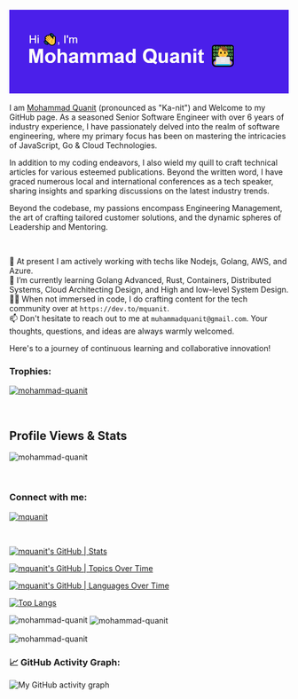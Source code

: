 ![banner](./header.png)


I am [Mohammad Quanit](https://www.nameslook.com/qanit/) (pronounced as "Ka-nit") and Welcome to my GitHub page. As a seasoned Senior Software Engineer with over 6 years of industry experience, I have passionately delved into the realm of software engineering, where my primary focus has been on mastering the intricacies of JavaScript, Go & Cloud Technologies. 

In addition to my coding endeavors, I also wield my quill to craft technical articles for various esteemed publications. Beyond the written word, I have graced numerous local and international conferences as a tech speaker, sharing insights and sparking discussions on the latest industry trends.

Beyond the codebase, my passions encompass Engineering Management, the art of crafting tailored customer solutions, and the dynamic spheres of Leadership and Mentoring.

<br />


🔭 At present I am actively working with techs like Nodejs, Golang, AWS, and Azure.  <br />
🌱 I’m currently learning Golang Advanced, Rust, Containers, Distributed Systems, Cloud Architecting Design, and High and low-level System Design. <br />
✍🏻 When not immersed in code, I do crafting content for the tech community over at `https://dev.to/mquanit`. <br />
📫 Don't hesitate to reach out to me at `muhammadquanit@gmail.com`. Your thoughts, questions, and ideas are always warmly welcomed. 
<br />

Here's to a journey of continuous learning and collaborative innovation!

### Trophies:
<p align="left"> <a href="https://github.com/ryo-ma/github-profile-trophy"><img src="https://github-profile-trophy.vercel.app/?username=mohammad-quanit" alt="mohammad-quanit" /></a> </p>

<br />

## Profile Views & Stats
<p align="left"> <img src="https://komarev.com/ghpvc/?username=mohammad-quanit&label=Profile%20views&color=0e75b6&style=flat" alt="mohammad-quanit" /> </p>

<br />

### Connect with me:
<p align="left"> <a href="https://twitter.com/mquanit" target="blank"><img src="https://img.shields.io/twitter/follow/mquanit?logo=twitter&style=for-the-badge" alt="mquanit" /></a> </p>

<br />


[![mquanit's GitHub | Stats](https://stats.quine.sh/mquanit/github?theme=dark)](https://quine.sh?utm_source=widgets&utm_campaign=mquanit)

[![mquanit's GitHub | Topics Over Time](https://stats.quine.sh/mquanit/topics-over-time?theme=dark)](https://quine.sh?utm_source=widgets&utm_campaign=mquanit)

[![mquanit's GitHub | Languages Over Time](https://stats.quine.sh/mquanit/languages-over-time?theme=dark)](https://quine.sh?utm_source=widgets&utm_campaign=mquanit)

[![Top Langs](https://github-readme-stats.vercel.app/api/top-langs/?username=Mohammad-Quanit&layout=compact&count_private=true&show_icons=true&theme=monokai&langs_count=4&hide_border=true&hide=html,php,dart,vue)](https://github.com/anuraghazra/github-readme-stats)


<p><img align="left" src="https://github-readme-stats.vercel.app/api/top-langs?username=mohammad-quanit&show_icons=true&locale=en&layout=compact&theme=monokai" alt="mohammad-quanit" /></p>

<p>&nbsp;<img align="center" src="https://github-readme-stats.vercel.app/api?username=mohammad-quanit&show_icons=true&locale=en&theme=monokai" alt="mohammad-quanit" /></p>

<p><img align="center" src="https://github-readme-streak-stats.herokuapp.com/?user=mohammad-quanit&theme=monokai" alt="mohammad-quanit" /></p>


<!--   GitHub stats graph -->
### 📈 GitHub Activity Graph:
![My GitHub activity graph](https://github-readme-activity-graph.vercel.app/graph?username=mohammad-quanit&&theme=monokai&area=true&hide_border=true)

<!-- **Mohammad-Quanit/Mohammad-Quanit** is a ✨ _special_ ✨ repository because its `README.md` (this file) appears on your GitHub profile. -->
<!-- ## Stargazers

[![Stargazers repo roster for @Mohammad-Quanit/Mohammad-Quanit](https://reporoster.com/stars/Mohammad-Quanit/Mohammad-Quanit)](https://github.com/Mohammad-Quanit/Mohammad-Quanit/stargazers) -->

